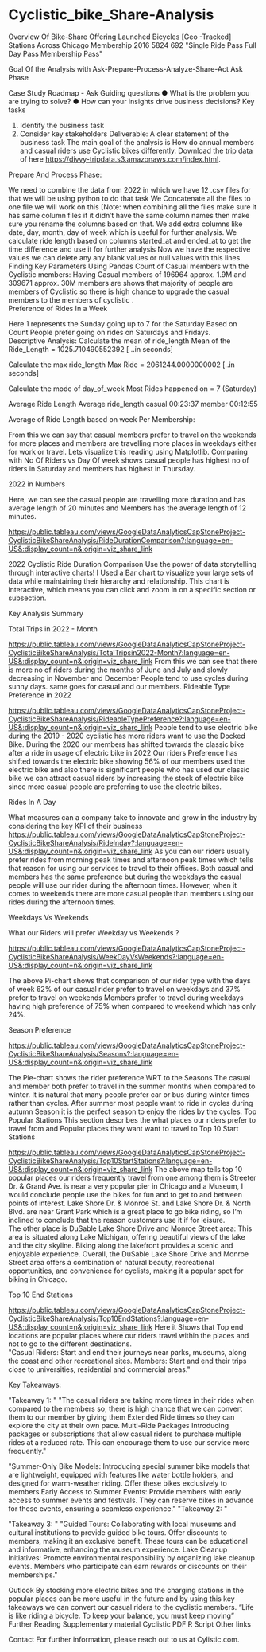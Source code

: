 # Cyclistic_bike_Share-Analysis


Overview Of Bike-Share Offering
Launched	Bicycles [Geo -Tracked]	Stations Across Chicago	Membership
2016	5824	692	"Single Ride Pass
Full Day Pass
Membership Pass"


Goal Of the Analysis with Ask-Prepare-Process-Analyze-Share-Act
Ask Phase

Case Study Roadmap - Ask Guiding questions
 ● What is the problem you are trying to solve?
 ● How can your insights drive business decisions? 
Key tasks
 1. Identify the business task 
2. Consider key stakeholders
 Deliverable: 
A clear statement of the business task
The main goal of the analysis is How do annual members and casual riders use Cyclistic bikes differently.
Download the trip data of  here https://divvy-tripdata.s3.amazonaws.com/index.html.  

Prepare And Process Phase:


We need to combine the data from 2022 in which we have 12 .csv files for that we will be using python to do that task 
We Concatenate all the files to one file we will work on this [Note: when combining all the files make sure it has same column files if it didn’t have the same column names then make sure you rename the columns based on that. 
We add extra columns like date, day, month, day of week which is useful for further analysis.
We calculate ride length based on columns started_at and ended_at to get the time difference and use it for further analysis
Now we have the respective values we can delete any any blank values or null values with this lines.
Finding Key Parameters Using Pandas
Count of Casual members with the Cyclistic members:
Having Casual members of 196964 approx. 1.9M and 309671 approx. 30M members are shows that majority of people are members of Cyclistic so there is high chance to upgrade the casual members to the members of cyclistic .  
Preference of Rides In a Week


Here 1 represents the Sunday going up to 7 for the Saturday Based on Count People prefer going on rides on Saturdays and Fridays.  
Descriptive Analysis:
Calculate the mean of ride_length
Mean of the Ride_Length = 1025.710490552392 [ ..in seconds]


Calculate the max ride_length 
Max Ride = 2061244.0000000002 [..in seconds]


Calculate the mode of day_of_week 
Most Rides happened on = 7 (Saturday)


Average Ride Length
 Average ride_length
casual     00:23:37
member   00:12:55

Average of Ride Length based on week Per Membership:


From this we can say that casual members prefer to travel on the weekends for more places and members are travelling more places in weekdays either for work or travel. 
Lets visualize this reading using Matplotlib.
Comparing with No Of Riders vs Day Of week shows casual people has highest no of riders in Saturday and members has highest in Thursday.

2022 in Numbers

Here,  we can see the casual people are travelling more duration and has average length of 20 minutes and Members has the average length of 12 minutes.

https://public.tableau.com/views/GoogleDataAnalyticsCapStoneProject-CyclisticBikeShareAnalysis/RideDurationComparison?:language=en-US&:display_count=n&:origin=viz_share_link

2022 Cyclistic Ride Duration Comparison
Use the power of data storytelling through interactive charts! I Used a Bar chart to visualize your large sets of data while maintaining their hierarchy and relationship. This chart is interactive, which means you can click and zoom in on a specific section or subsection.

Key Analysis
Summary

                                                       
 Total Trips in 2022 - Month

                           
https://public.tableau.com/views/GoogleDataAnalyticsCapStoneProject-CyclisticBikeShareAnalysis/TotalTripsin2022-Month?:language=en-US&:display_count=n&:origin=viz_share_link
From this we can see that there is more no of riders during the months of June and July and slowly decreasing in November and December 
People tend to use cycles during sunny days. same goes for casual and our members. 
 Rideable Type Preference in 2022

     
https://public.tableau.com/views/GoogleDataAnalyticsCapStoneProject-CyclisticBikeShareAnalysis/RideableTypePreference?:language=en-US&:display_count=n&:origin=viz_share_link
People tend to use electric bike during the 2019 - 2020 cyclistic has more riders want to use the Docked Bike.
During the 2020 our members has shifted towards the classic bike after a ride in usage of electric bike in 2022 Our riders Preference has shifted towards the electric bike showing 56% of our members used the electric bike and also there is significant people who has used our classic bike 
we can attract casual riders by increasing the stock of electric bike since more casual people are preferring to use the electric bikes. 

Rides In A Day

What measures can a company take to innovate and grow in the industry by considering the key KPI of their business
https://public.tableau.com/views/GoogleDataAnalyticsCapStoneProject-CyclisticBikeShareAnalysis/RideInday?:language=en-US&:display_count=n&:origin=viz_share_link
 As you can our riders usually prefer rides from morning peak times and afternoon peak times which tells that reason for using our services to travel to their offices.
Both casual and members has the same preference but during the weekdays the casual people will use our rider during the afternoon times. 
However, when it comes to weekends there are more casual people than members using our rides during the afternoon times.


Weekdays Vs Weekends

What our Riders will prefer Weekday vs Weekends ? 

https://public.tableau.com/views/GoogleDataAnalyticsCapStoneProject-CyclisticBikeShareAnalysis/WeekDayVsWeekends?:language=en-US&:display_count=n&:origin=viz_share_link

The above Pi-chart shows that comparison of our rider type with the days of week 62% of our casual rider prefer to travel on weekdays and 37% prefer to travel on weekends
Members prefer to travel during weekdays having high preference of 75% when compared to weekend which has only 24%.

Season Preference

https://public.tableau.com/views/GoogleDataAnalyticsCapStoneProject-CyclisticBikeShareAnalysis/Seasons?:language=en-US&:display_count=n&:origin=viz_share_link

The Pie-chart shows the rider preference WRT to the Seasons
The casual and member both prefer to travel in the summer months when compared to winter.
It is natural that many people prefer car or bus during winter times rather than cycles. 
After summer most people want to ride in cycles during autumn Season it is the perfect season to enjoy the rides by the cycles.
Top Popular Stations
This section describes the what places our riders prefer to travel from and Popular places they want want to travel to
Top 10 Start Stations

https://public.tableau.com/views/GoogleDataAnalyticsCapStoneProject-CyclisticBikeShareAnalysis/Top10StartStations?:language=en-US&:display_count=n&:origin=viz_share_link
The above map tells top 10 popular places our riders frequently travel from one among them is Streeter Dr. & Grand Ave. is near a very popular pier in Chicago and a Museum, I would conclude people use the bikes for fun and to get to and between points of interest. Lake Shore Dr. & Monroe St. and Lake Shore Dr. & North Blvd. are near Grant Park which is a great place to go bike riding, so I’m inclined to conclude that the reason customers use it if for leisure.  
The other place is DuSable Lake Shore Drive and Monroe Street area: 
This area is situated along Lake Michigan, offering beautiful views of the lake and the city skyline. Biking along the lakefront provides a scenic and enjoyable experience.
Overall, the DuSable Lake Shore Drive and Monroe Street area offers a combination of natural beauty, recreational opportunities, and convenience for cyclists, making it a popular spot for biking in Chicago.
   
Top 10 End Stations


https://public.tableau.com/views/GoogleDataAnalyticsCapStoneProject-CyclisticBikeShareAnalysis/Top10EndStations?:language=en-US&:display_count=n&:origin=viz_share_link
Here it Shows that Top end locations are popular places where our riders travel within the places and not to go to the different destinations.         
"Casual Riders: Start and end their journeys near parks, museums, along the coast and other recreational sites.
Members: Start and end their trips close to universities, residential and commercial areas."


Key Takeaways: 


"Takeaway 1:
"	"The casual riders are taking more times in their rides when compared to the members so, there is high chance that we can convert them to our member by giving them Extended Ride times so they can explore the city at their own pace.
Multi-Ride Packages Introducing packages or subscriptions that allow casual riders to purchase multiple rides at a reduced rate. This can encourage them to use our service more frequently."

"Summer-Only Bike Models: Introducing special summer bike models that are lightweight, equipped with features like water bottle holders, and designed for warm-weather riding. Offer these bikes exclusively to members
Early Access to Summer Events: Provide members with early access to summer events and festivals. They can reserve bikes in advance for these events, ensuring a seamless experience."	"Takeaway 2: 
"

"Takeaway 3:
"	"Guided Tours: Collaborating with local museums and cultural institutions to provide guided bike tours. Offer discounts to members, making it an exclusive benefit. These tours can be educational and informative, enhancing the museum experience.
 Lake Cleanup Initiatives: Promote environmental responsibility by organizing lake cleanup events. Members who participate can earn rewards or discounts on their memberships."



Outlook
By stocking more electric bikes and the charging stations in the popular places can be more useful in the future and by using this key takeaways we can convert our casual riders to the cyclistic members.
“Life is like riding a bicycle. To keep your balance, you must keep moving”
Further Reading
Supplementary material
Cyclistic PDF
R Script
Other links

Contact
For further information, please reach out to us at Cylistic.com.

